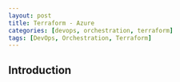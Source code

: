 ```yaml
---
layout: post
title: Terraform - Azure
categories: [devops, orchestration, terraform]
tags: [DevOps, Orchestration, Terraform]
---
```


## Introduction
